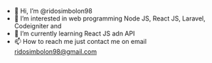 - 👋 Hi, I’m @ridosimbolon98
- 👀 I’m interested in web programming Node JS, React JS, Laravel, Codeigniter and 
- 🌱 I’m currently learning React JS adn API
- 📫 How to reach me just contact me on email ridosimbolon98@gmail.com

<!---
ridosimbolon98/ridosimbolon98 is a ✨ special ✨ repository because its `README.md` (this file) appears on your GitHub profile.
You can click the Preview link to take a look at your changes.
--->
